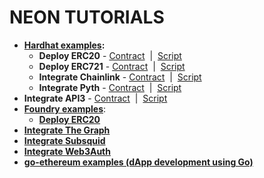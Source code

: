 # NEON TUTORIALS

- **[Hardhat examples](https://github.com/neonlabsorg/neon-tutorials/tree/main/hardhat):**
  - **Deploy ERC20** - [Contract](https://github.com/neonlabsorg/neon-tutorials/tree/main/hardhat/contracts/TestERC20) &nbsp;|&nbsp; [Script](https://github.com/neonlabsorg/neon-tutorials/tree/main/hardhat/scripts/TestERC20)
  - **Deploy ERC721** - [Contract](https://github.com/neonlabsorg/neon-tutorials/tree/main/hardhat/contracts/TestERC721) &nbsp;|&nbsp; [Script](https://github.com/neonlabsorg/neon-tutorials/tree/main/hardhat/scripts/TestERC721)
  - **Integrate Chainlink** - [Contract](https://github.com/neonlabsorg/neon-tutorials/tree/main/hardhat/contracts/TestChainlink) &nbsp;|&nbsp; [Script](https://github.com/neonlabsorg/neon-tutorials/tree/main/hardhat/scripts/TestChainlink)
  - **Integrate Pyth** - [Contract](https://github.com/neonlabsorg/neon-tutorials/tree/main/hardhat/contracts/TestReadSolanaData/TestReadPythPriceFeed.sol) &nbsp;|&nbsp; [Script](https://github.com/neonlabsorg/neon-tutorials/tree/main/hardhat/scripts/TestReadSolanaData/TestReadPythPriceFeed.js)
- **Integrate API3** - [Contract](https://github.com/neonlabsorg/neon-tutorials/tree/main/hardhat/contracts/TestAPI3) &nbsp;|&nbsp; [Script](https://github.com/neonlabsorg/neon-tutorials/tree/main/hardhat/scripts/TestAPI3)
- **[Foundry examples](https://github.com/neonlabsorg/neon-tutorials/tree/main/foundry)**:
  - **[Deploy ERC20](https://github.com/neonlabsorg/neon-tutorials/tree/main/foundry/src/TestERC20)**
- **[Integrate The Graph](https://github.com/neonlabsorg/neon-tutorials/tree/main/the-graph-test)**
- **[Integrate Subsquid](https://github.com/neonlabsorg/neon-tutorials/tree/main/subsquid)**
- **[Integrate Web3Auth](https://github.com/neonlabsorg/neon-tutorials/tree/main/web3auth)**
- **[go-ethereum examples (dApp development using Go)](https://github.com/neonlabsorg/go-ethereum-tutorial)**
